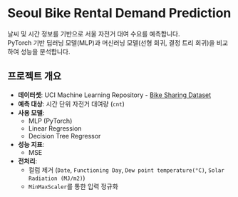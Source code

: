 # Seoul Bike Rental Demand Prediction
날씨 및 시간 정보를 기반으로 서울 자전거 대여 수요를 예측합니다.   
PyTorch 기반 딥러닝 모델(MLP)과 머신러닝 모델(선형 회귀, 결정 트리 회귀)을 비교하여 성능을 분석합니다.


## 프로젝트 개요
- **데이터셋**: UCI Machine Learning Repository - [Bike Sharing Dataset](https://archive.ics.uci.edu/dataset/560/seoul+bike+sharing+demand)
- **예측 대상**: 시간 단위 자전거 대여량 (`cnt`)
- **사용 모델**:
  - MLP (PyTorch)
  - Linear Regression
  - Decision Tree Regressor
- **성능 지표**:
  - MSE
- **전처리**:
  - 컬럼 제거 (`Date`, `Functioning Day`, `Dew point temperature(°C)`, `Solar Radiation (MJ/m2)`)
  - `MinMaxScaler`를 통한 입력 정규화